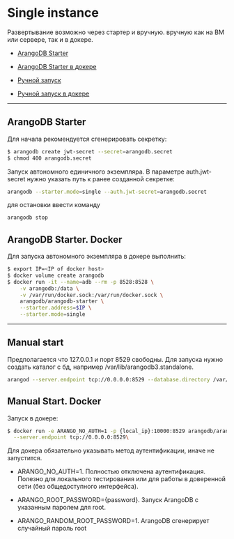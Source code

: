 # Single instance

Развертывание возможно через стартер и вручную. вручную как на ВМ или сервере, так и в докере.

- [ArangoDB Starter](#arangodb-starter)

- [ArangoDB Starter в докере](#arangodb-starter-docker)

- [Ручной запуск](#manual-start)

- [Ручной запуск в докере](#manual-start-docker)

---

## ArangoDB Starter

Для начала рекомендуется сгенерировать секретку:

```bash 
$ arangodb create jwt-secret --secret=arangodb.secret
$ chmod 400 arangodb.secret
```

Запуск автономного единичного экземпляра. В параметре auth.jwt-secret нужно указать путь к ранее созданной секретке:

```bash
arangodb --starter.mode=single --auth.jwt-secret=arangodb.secret
```
 
 для остановки ввести команду

 ```bash
 arangodb stop
 ```

## ArangoDB Starter. Docker

Для запуска автономного экземпляра в докере выполнить:

```bash
$ export IP=<IP of docker host>
$ docker volume create arangodb
$ docker run -it --name=adb --rm -p 8528:8528 \
    -v arangodb:/data \
    -v /var/run/docker.sock:/var/run/docker.sock \
    arangodb/arangodb-starter \
    --starter.address=$IP \
    --starter.mode=single 
```

---


## Manual start

Предполагается что 127.0.0.1 и порт 8529 свободны. Для запуска нужно создать каталог с бд, например /var/lib/arangodb3.standalone.

```bash
arangod --server.endpoint tcp://0.0.0.0:8529 --database.directory /var/lib/arangodb3.standalone &
```

## Manual Start. Docker

Запуск в докере:

```bash
$ docker run -e ARANGO_NO_AUTH=1 -p {local_ip}:10000:8529 arangodb/arangodb arangod \
  --server.endpoint tcp://0.0.0.0:8529\
  ```

Для докера обязательно указывать метод аутентификации, иначе не запустится.

- ARANGO_NO_AUTH=1.
     Полностью отключена аутентификация. Полезно для локального тестирования или для работы в доверенной сети (без общедоступного интерфейса).

- ARANGO_ROOT_PASSWORD={password}. 
    Запуск ArangoDB с указанным паролем для root.

- ARANGO_RANDOM_ROOT_PASSWORD=1. 
    ArangoDB сгенерирует случайный пароль root
